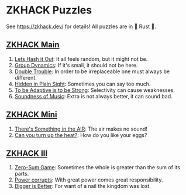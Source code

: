 # ZKHACK Puzzles

See <https://zkhack.dev/> for details! All puzzles are in 🦀 Rust 🦀.

## [ZKHACK Main](https://zkhack.dev/events/)

1. [Lets Hash it Out](./zkhack-bls-pedersen/): It all feels random, but it might not be.
2. [Group Dynamics](./zkhack-trusted-setup/): If it's small, it should not be here.
3. [Double Trouble](./zkhack-double-trouble/): In order to be irreplaceable one must always be different.
4. [Hidden in Plain Sight](./zkhack-hidden-in-plain-sight/): Sometimes you can say too much.
5. [To be Adaptive is to be Strong](./zkhack-strong-adaptivity/): Selectivity can cause weaknesses.
6. [Soundness of Music](./zkhack-soundness-of-music/): Extra is not always better, it can sound bad.

## [ZKHACK Mini](https://zkhack.dev/events/mini.html)

1. [There's Something in the AIR](./zkhack-there-is-something-in-the-AIR/): The air makes no sound!
2. [Can you turn up the heat?](./zkhack-can-you-turn-up-the-heat/): How do you like your eggs?

## [ZKHACK III](https://zkhack.dev/zkhackIII/)

1. [Zero-Sum Game](./puzzle-zero-sum-game/): Sometimes the whole is greater than the sum of its parts.
2. [Power corrupts](./puzzle-power-corrupts/): With great power comes great responsibility.
3. [Bigger is Better](./puzzle-bigger-is-better/): For want of a nail the kingdom was lost.
